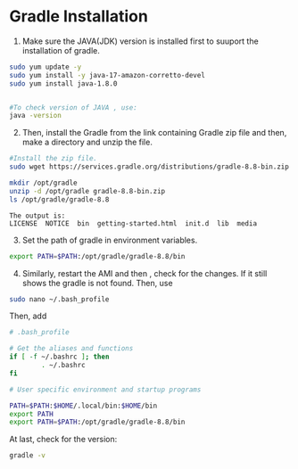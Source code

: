# Gradle Installation

1. Make sure the JAVA(JDK) version is installed first to suuport the installation of gradle.

```bash
sudo yum update -y
sudo yum install -y java-17-amazon-corretto-devel
sudo yum install java-1.8.0
```

```bash

#To check version of JAVA , use:
java -version
```

2. Then, install the Gradle from the link containing Gradle zip file and then, make a directory and unzip the file.

```bash
#Install the zip file.
sudo wget https://services.gradle.org/distributions/gradle-8.8-bin.zip
```

```bash
mkdir /opt/gradle
unzip -d /opt/gradle gradle-8.8-bin.zip
ls /opt/gradle/gradle-8.8
```

```text
The output is:
LICENSE  NOTICE  bin  getting-started.html  init.d  lib  media
```

3. Set the path of gradle in environment variables.

```bash
export PATH=$PATH:/opt/gradle/gradle-8.8/bin
```

4. Similarly, restart the AMI and then , check for the changes. If it still shows the gradle is not found. Then, use

```bash
sudo nano ~/.bash_profile
```

Then, add

```bash
# .bash_profile

# Get the aliases and functions
if [ -f ~/.bashrc ]; then
        . ~/.bashrc
fi

# User specific environment and startup programs

PATH=$PATH:$HOME/.local/bin:$HOME/bin
export PATH
export PATH=$PATH:/opt/gradle/gradle-8.8/bin

```

At last, check for the version:

```bash
gradle -v
```